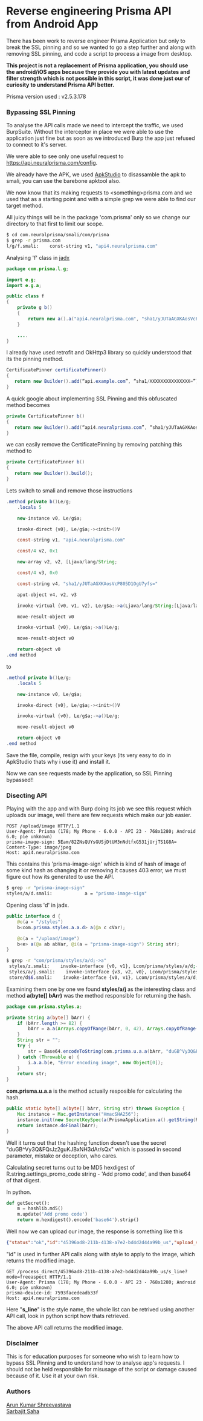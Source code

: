 # Reverse engineering Prisma API from Android App

There has been work to reverse engineer Prisma Application but only to break the SSL pinning and so we wanted to go a step further and along with removing SSL pinning, and code a script to process a image from desktop.

<b>This project is not a replacement of Prisma application, you should use the android/iOS apps because they provide you with latest updates and filter strength which is not possible in this script, it was done just our of curiosity to understand Prisma API better.</b>

Prisma version used : v2.5.3.178

### Bypassing SSL Pinning
To analyse the API calls made we need to intercept the traffic, we used BurpSuite. Without the interceptor in place we were able to use the application just fine but as soon as we introduced Burp the app just refused to connect to it's server.

We were able to see only one useful request to https://api.neuralprisma.com/config.

We already have the APK, we used [ApkStudio](https://github.com/vaibhavpandeyvpz/apkstudio) to disassamble the apk to smali, you can use the barebone apktool also.

We now know that its making requests to \<something\>prisma.com and we used that as a starting point and with a simple grep we were able to find our target method.

All juicy things will be in the package 'com.prisma' only so we change our directory to that first to limit our scope.

```bash
$ cd com.neuralprisma/smali/com/prisma
$ grep -r prisma.com
l/g/f.smali:    const-string v1, "api4.neuralprisma.com"
```
Analysing 'f' class in [jadx](https://github.com/skylot/jadx)

```java
package com.prisma.l.g;

import e.g;
import e.g.a;

public class f
{
    private g b() 
    {
        return new a().a("api4.neuralprisma.com", "sha1/yJUTaAGXKAosVcP805D1OgU7yfs=").a();
    }

    ....
}
```
I already have used retrofit and OkHttp3 library so quickly understood that its the pinning method.

```java
CertificatePinner certificatePinner()
{
   return new Builder().add(“api.example.com”, “sha1/XXXXXXXXXXXXXXX=”).build();
}
```

A quick google about implementing SSL Pinning and this obfuscated method becomes

```java
private CertificatePinner b()
{
   return new Builder().add(“api4.neuralprisma.com”, “sha1/yJUTaAGXKAosVcP805D1OgU7yfs=”).build();
}
```

we can easily remove the CertificatePinning by removing patching this method to

```java
private CertificatePinner b()
{
   return new Builder().build();
}
```

Lets switch to smali and remove those instructions

```java
.method private b()Le/g;
    .locals 5

    new-instance v0, Le/g$a;

    invoke-direct {v0}, Le/g$a;-><init>()V

    const-string v1, "api4.neuralprisma.com"

    const/4 v2, 0x1

    new-array v2, v2, [Ljava/lang/String;

    const/4 v3, 0x0

    const-string v4, "sha1/yJUTaAGXKAosVcP805D1OgU7yfs="

    aput-object v4, v2, v3

    invoke-virtual {v0, v1, v2}, Le/g$a;->a(Ljava/lang/String;[Ljava/lang/String;)Le/g$a;

    move-result-object v0

    invoke-virtual {v0}, Le/g$a;->a()Le/g;

    move-result-object v0

    return-object v0
.end method
```

to 

```java
.method private b()Le/g;
    .locals 5

    new-instance v0, Le/g$a;

    invoke-direct {v0}, Le/g$a;-><init>()V

    invoke-virtual {v0}, Le/g$a;->a()Le/g;

    move-result-object v0

    return-object v0
.end method
```

Save the file, compile, resign with your keys (its very easy to do in ApkStudio thats why i use it) and install it.

Now we can see requests made by the application, so SSL Pinning bypassed!!

### Disecting API

Playing with the app and with Burp doing its job we see this request which uploads our image, well there are few requests which make our job easier.

```
POST /upload/image HTTP/1.1
User-Agent: Prisma (178; My Phone - 6.0.0 - API 23 - 768x1280; Android 6.0; pie unknown)
prisma-image-sign: 5Eam/82ZNsQUYsGUSjDtUM3nNdtfxG531jUrjTS1G8A=
Content-Type: image/jpeg
Host: api4.neuralprisma.com
```

This contains this 'prisma-image-sign' which is kind of hash of image of some kind hash as changing it or removing it causes 403 error, we must figure out how its generated to use the API.

```bash
$ grep -r "prisma-image-sign"
styles/a/d.smali:            a = "prisma-image-sign"
```
Opening class 'd' in jadx.

```java
public interface d {
    @o(a = "/styles")
    b<com.prisma.styles.a.a.d> a(@a c cVar);

    @o(a = "/upload/image")
    b<e> a(@a ab abVar, @i(a = "prisma-image-sign") String str);
}
```
```bash
$ grep -r "com/prisma/styles/a/d;->a" 
 styles/z.smali:    invoke-interface {v0, v1}, Lcom/prisma/styles/a/d;-a(Lcom/prisma/styles/a/a/c;)Lg/b;
 styles/a/j.smali:    invoke-interface {v3, v2, v0}, Lcom/prisma/styles/a/d;-a(Le/ab;Ljava/lang/String;)Lg/b;
 store/d$6.smali:    invoke-interface {v0, v1}, Lcom/prisma/styles/a/d;-a(Lcom/prisma/styles/a/a/c;)Lg/b;
```

Examining them one by one we found <b>styles/a/j</b> as the interesting class and method <b>a(byte[] bArr)</b> was the method responsible for returning the hash.

```java
package com.prisma.styles.a;

private String a(byte[] bArr) {
    if (bArr.length >= 82) {
        bArr = a.a(Arrays.copyOfRange(bArr, 0, 42), Arrays.copyOfRange(bArr, bArr.length - 42, bArr.length));
    }
    String str = "";
    try {
        str = Base64.encodeToString(com.prisma.u.a.a(bArr, "duGB^Vy3Q&FQrJz2guKJBxNH3dAr/sQx"), 0).trim();
    } catch (Throwable e) {
        i.a.a.b(e, "Error encoding image", new Object[0]);
    }
    return str;
}
```

<b>com.prisma.u.a.a</b> is the method actually resposible for calculating the hash.

```java
public static byte[] a(byte[] bArr, String str) throws Exception {
    Mac instance = Mac.getInstance("HmacSHA256");
    instance.init(new SecretKeySpec(a(PrismaApplication.a().getString(R.string.settings_promo_code)).getBytes("UTF-8"), "HmacSHA256"));
    return instance.doFinal(bArr);
}
```

Well it turns out that the hashing function doesn't use the secret "duGB^Vy3Q&FQrJz2guKJBxNH3dAr/sQx" which is passed in second parameter, mistake or deception, who cares.

Calculating secret turns out to be MD5 hexdigest of R.string.settings_promo_code string - 'Add promo code', and then base64 of that digest.

In python.
```python
def getSecret():
    m = hashlib.md5()
    m.update('Add promo code')
    return m.hexdigest().encode('base64').strip()
```

Well now we can upload our image, the response is something like this

```json
{"status":"ok","id":"45396ad8-211b-4138-a7e2-bd4d2d44a99b_us","upload_status":"received","api_base_url":"https://api4.neuralprisma.com"}
```

"id" is used in further API calls along with style to apply to the image, which returns the modified image.

```
GET /process_direct/45396ad8-211b-4138-a7e2-bd4d2d44a99b_us/s_line?mode=freeaspect HTTP/1.1
User-Agent: Prisma (178; My Phone - 6.0.0 - API 23 - 768x1280; Android 6.0; pie unknown)
prisma-device-id: 7593facedeadb33f
Host: api4.neuralprisma.com
```

Here "<b>s_line</b>" is the style name, the whole list can be retrived using another API call, look in python script how thats retrieved.

The above API call returns the modified image.

### Disclaimer
This is for education purposes for someone who wish to learn how to bypass SSL Pinning and to understand how to analyse app's requests. I should not be held responsible for misusage of the script or damage caused because of it. Use it at your own risk.

### Authors
[Arun Kumar Shreevastava](https://github.com/arunKumarNOP)<br>
[Sarbajit Saha](https://github.com/sarbajitsaha)
